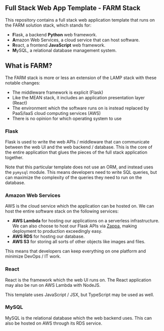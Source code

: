 ## Full Stack Web App Template - FARM Stack

This repository contains a full stack web application template that runs on the FARM solution stack, which stands for:
- **F**lask, a backend **Python** web framework.
- **A**mazon Web Services, a cloud service that can host software.
- **R**eact, a frontend **JavaScript** web framework.
- **M**ySQL, a relational database management system.

## What is FARM?
The FARM stack is more or less an extension of the LAMP stack with these notable changes:
- The middleware framework is explicit (Flask)
- Like the MEAN stack, it includes an application presentation layer (React)
- The environment which the software runs on is instead replaced by PaaS/IaaS cloud computing services (AWS)
- There is no opinion for which operating system to use

### Flask
Flask is used to write the web APIs / middleware that can communicate between the web UI and the web backend / database. This is the core of the entire application that glues the pieces of the full stack application together.

Note that this particular template does not use an ORM, and instead uses the `pymysql` module. This means developers need to write SQL queries, but can maximize the complexity of the queries they need to run on the database.

### Amazon Web Services
AWS is the cloud service which the application can be hosted on. We can host the entire software stack on the following services:
- **AWS Lambda** for hosting our applications on a serverless infrastructure. We can also choose to host our Flask APIs via [Zappa](https://github.com/Miserlou/Zappa), making deployment to production exceedingly easy.
- **AWS RDS** for hosting our database. 
- **AWS S3** for storing all sorts of other objects like images and files.

This means that developers can keep everything on one platform and minimize DevOps / IT work.

### React
React is the framework which the web UI runs on. The React application may also be run on AWS Lambda with NodeJS.

This template uses JavaScript / JSX, but TypeScript may be used as well.

### MySQL
MySQL is the relational database which the web backend uses. This can also be hosted on AWS through its RDS service.
